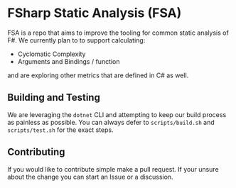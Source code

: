# FSharp Static Analysis (FSA)
FSA is a repo that aims to improve the tooling for common static analysis of F#. We currently plan to to support calculating:
- Cyclomatic Complexity 
- Arguments and Bindings / function

and are exploring other metrics that are defined in C# as well.

## Building and Testing
We are leveraging the `dotnet` CLI and attempting to keep our build process as painless as possible. You can always defer to `scripts/build.sh` and `scripts/test.sh` for the exact steps.

## Contributing 
If you would like to contribute simple make a pull request. If your unsure about the change you can start an Issue or a discussion.